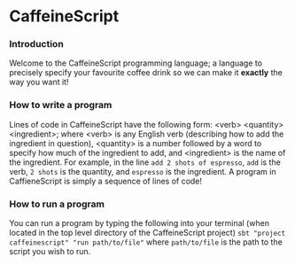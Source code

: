 # CaffeineScript

### Introduction

Welcome to the CaffeineScript programming language; a language to precisely specify your favourite coffee drink so we can make it **exactly** the way you want it!

### How to write a program

Lines of code in CaffeineScript have the following form:
\<verb\> \<quantity\> \<ingredient\>; 
where \<verb\> is any English verb (describing how to add the ingredient in question), \<quantity\> is 
a number followed by a word to specify how much of the ingredient to add, and \<ingredient\> is the name of 
the ingredient. For example, in the line `add 2 shots of espresso`, `add` is the verb, `2 shots` is the quantity, and
`espresso` is the ingredient.
A program in CaffieneScript is simply a sequence of lines of code!

### How to run a program

You can run a program by typing the following into your terminal (when located in the top level directory of the CaffeineScript project) `sbt "project caffeinescript" "run path/to/file"` where `path/to/file` is the path to the script you wish to run.

